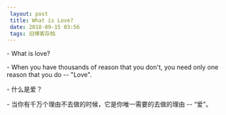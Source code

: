 ```yaml
---
 layout: post
 title: What is Love?
 date: 2018-09-15 03:56
 tags: 旧博客存档
---
```

\- What is love?

\- When you have thousands of reason that you don't, you need only one reason
that you do -- "Love".



\- 什么是爱？

\- 当你有千万个理由不去做的时候，它是你唯一需要的去做的理由 -- “爱”。

